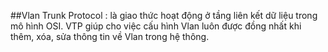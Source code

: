 ##Vlan Trunk Protocol : là giao thức hoạt động ở tầng liên kết dữ liệu trong mô hình OSI. VTP giúp cho việc cấu hình Vlan luôn được đồng nhất khi thêm, xóa, sửa thông tin về Vlan trong hệ thông.
